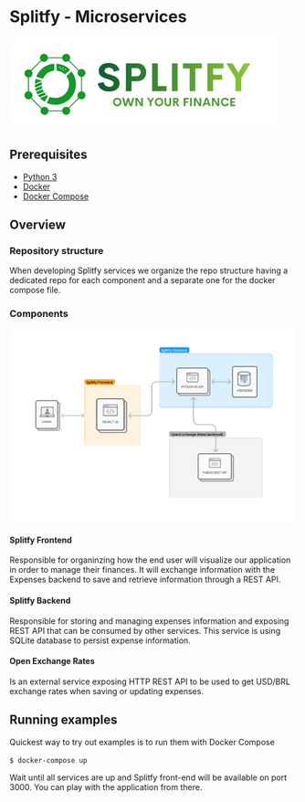 # Splitfy - Microservices

![Splitfy](logo.png)

## Prerequisites

* [Python 3](https://www.python.org/downloads/)
* [Docker](https://www.docker.com/)
* [Docker Compose](https://docs.docker.com/compose/)

## Overview

### Repository structure
When developing Splitfy services we organize the repo structure having a dedicated repo for each component and a separate one for the docker compose file. 

### Components

![Components](diagram.png)

#### Splitfy Frontend

Responsible for organinzing how the end user will visualize our application in order to manage their finances. It will exchange information with the Expenses backend to save and retrieve information through a REST API.

#### Splitfy Backend

Responsible for storing and managing expenses information and exposing REST API that can be consumed by other services. This service is using SQLite database to persist expense information.

#### Open Exchange Rates

Is an external service exposing HTTP REST API to be used to get USD/BRL exchange rates when saving or updating expenses.

## Running examples

Quickest way to try out examples is to run them with Docker Compose

`$ docker-compose up`

Wait until all services are up and Splitfy front-end will be available on port 3000. You can play with the application from there.

